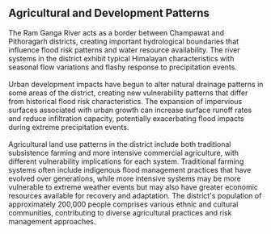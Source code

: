 ## Agricultural and Development Patterns

The Ram Ganga River acts as a border between Champawat and Pithoragarh districts, creating important hydrological boundaries that influence flood risk patterns and water resource availability. The river systems in the district exhibit typical Himalayan characteristics with seasonal flow variations and flashy response to precipitation events. <br><br>
Urban development impacts have begun to alter natural drainage patterns in some areas of the district, creating new vulnerability patterns that differ from historical flood risk characteristics. The expansion of impervious surfaces associated with urban growth can increase surface runoff rates and reduce infiltration capacity, potentially exacerbating flood impacts during extreme precipitation events.<br><br>
Agricultural land use patterns in the district include both traditional subsistence farming and more intensive commercial agriculture, with different vulnerability implications for each system. Traditional farming systems often include indigenous flood management practices that have evolved over generations, while more intensive systems may be more vulnerable to extreme weather events but may also have greater economic resources available for recovery and adaptation. The district's population of approximately 200,000 people comprises various ethnic and cultural communities, contributing to diverse agricultural practices and risk management approaches.